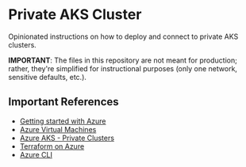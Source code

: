 # Private AKS Cluster
Opinionated instructions on how to deploy and connect to private AKS clusters.

**IMPORTANT**: The files in this repository are not meant for production; rather, they're simplified for instructional purposes (only one network, sensitive defaults, etc.).

## Important References
- [Getting started with Azure](https://azure.microsoft.com/en-us/free/search/)
- [Azure Virtual Machines](https://docs.microsoft.com/en-us/azure/virtual-machines/)
- [Azure AKS - Private Clusters](https://docs.microsoft.com/en-us/azure/aks/private-clusters)
- [Terraform on Azure](https://docs.microsoft.com/en-us/azure/developer/terraform/overview)
- [Azure CLI](https://docs.microsoft.com/en-us/cli/azure/)

